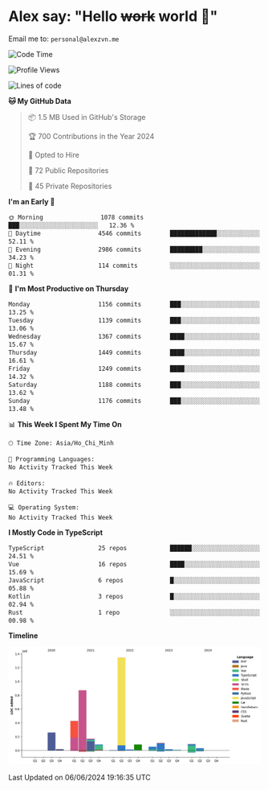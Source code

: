 # Alex say: "Hello ~~work~~ world 🐾"
Email me to: `personal@alexzvn.me`

<!--START_SECTION:waka-->
![Code Time](http://img.shields.io/badge/Code%20Time-1%2C066%20hrs%2055%20mins-blue)

![Profile Views](http://img.shields.io/badge/Profile%20Views-0-blue)

![Lines of code](https://img.shields.io/badge/From%20Hello%20World%20I%27ve%20Written-3.6%20million%20lines%20of%20code-blue)

**🐱 My GitHub Data** 

> 📦 1.5 MB Used in GitHub's Storage 
 > 
> 🏆 700 Contributions in the Year 2024
 > 
> 💼 Opted to Hire
 > 
> 📜 72 Public Repositories 
 > 
> 🔑 45 Private Repositories 
 > 
**I'm an Early 🐤** 

```text
🌞 Morning                1078 commits        ███░░░░░░░░░░░░░░░░░░░░░░   12.36 % 
🌆 Daytime                4546 commits        █████████████░░░░░░░░░░░░   52.11 % 
🌃 Evening                2986 commits        █████████░░░░░░░░░░░░░░░░   34.23 % 
🌙 Night                  114 commits         ░░░░░░░░░░░░░░░░░░░░░░░░░   01.31 % 
```
📅 **I'm Most Productive on Thursday** 

```text
Monday                   1156 commits        ███░░░░░░░░░░░░░░░░░░░░░░   13.25 % 
Tuesday                  1139 commits        ███░░░░░░░░░░░░░░░░░░░░░░   13.06 % 
Wednesday                1367 commits        ████░░░░░░░░░░░░░░░░░░░░░   15.67 % 
Thursday                 1449 commits        ████░░░░░░░░░░░░░░░░░░░░░   16.61 % 
Friday                   1249 commits        ████░░░░░░░░░░░░░░░░░░░░░   14.32 % 
Saturday                 1188 commits        ███░░░░░░░░░░░░░░░░░░░░░░   13.62 % 
Sunday                   1176 commits        ███░░░░░░░░░░░░░░░░░░░░░░   13.48 % 
```


📊 **This Week I Spent My Time On** 

```text
🕑︎ Time Zone: Asia/Ho_Chi_Minh

💬 Programming Languages: 
No Activity Tracked This Week

🔥 Editors: 
No Activity Tracked This Week

💻 Operating System: 
No Activity Tracked This Week
```

**I Mostly Code in TypeScript** 

```text
TypeScript               25 repos            ██████░░░░░░░░░░░░░░░░░░░   24.51 % 
Vue                      16 repos            ████░░░░░░░░░░░░░░░░░░░░░   15.69 % 
JavaScript               6 repos             █░░░░░░░░░░░░░░░░░░░░░░░░   05.88 % 
Kotlin                   3 repos             █░░░░░░░░░░░░░░░░░░░░░░░░   02.94 % 
Rust                     1 repo              ░░░░░░░░░░░░░░░░░░░░░░░░░   00.98 % 
```



**Timeline**

![Lines of Code chart](https://raw.githubusercontent.com/alexzvn/alexzvn/main/assets/bar_graph.png)


 Last Updated on 06/06/2024 19:16:35 UTC
<!--END_SECTION:waka-->
